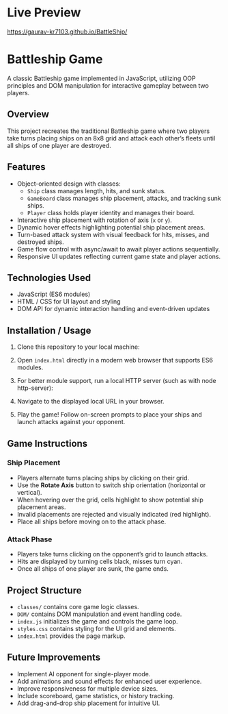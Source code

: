 # Live Preview
  https://gaurav-kr7103.github.io/BattleShip/
# Battleship Game

A classic Battleship game implemented in JavaScript, utilizing OOP principles and DOM manipulation for interactive gameplay between two players.

## Overview

This project recreates the traditional Battleship game where two players take turns placing ships on an 8x8 grid and attack each other’s fleets until all ships of one player are destroyed.

## Features

- Object-oriented design with classes:
  - `Ship` class manages length, hits, and sunk status.
  - `GameBoard` class manages ship placement, attacks, and tracking sunk ships.
  - `Player` class holds player identity and manages their board.
- Interactive ship placement with rotation of axis (`x` or `y`).
- Dynamic hover effects highlighting potential ship placement areas.
- Turn-based attack system with visual feedback for hits, misses, and destroyed ships.
- Game flow control with async/await to await player actions sequentially.
- Responsive UI updates reflecting current game state and player actions.

## Technologies Used

- JavaScript (ES6 modules)
- HTML / CSS for UI layout and styling
- DOM API for dynamic interaction handling and event-driven updates

## Installation / Usage

1. Clone this repository to your local machine:

2. Open `index.html` directly in a modern web browser that supports ES6 modules.

3. For better module support, run a local HTTP server (such as with node http-server):


4. Navigate to the displayed local URL in your browser.

5. Play the game! Follow on-screen prompts to place your ships and launch attacks against your opponent.

## Game Instructions

### Ship Placement

- Players alternate turns placing ships by clicking on their grid.
- Use the **Rotate Axis** button to switch ship orientation (horizontal or vertical).
- When hovering over the grid, cells highlight to show potential ship placement areas.
- Invalid placements are rejected and visually indicated (red highlight).
- Place all ships before moving on to the attack phase.

### Attack Phase

- Players take turns clicking on the opponent’s grid to launch attacks.
- Hits are displayed by turning cells black, misses turn cyan.
- Once all ships of one player are sunk, the game ends.

## Project Structure


- `classes/` contains core game logic classes.
- `DOM/` contains DOM manipulation and event handling code.
- `index.js` initializes the game and controls the game loop.
- `styles.css` contains styling for the UI grid and elements.
- `index.html` provides the page markup.

## Future Improvements

- Implement AI opponent for single-player mode.
- Add animations and sound effects for enhanced user experience.
- Improve responsiveness for multiple device sizes.
- Include scoreboard, game statistics, or history tracking.
- Add drag-and-drop ship placement for intuitive UI.

